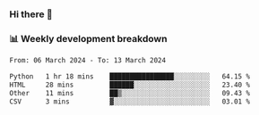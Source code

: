 ### Hi there 👋

### 📊 Weekly development breakdown
<!--START_SECTION:waka-->

```txt
From: 06 March 2024 - To: 13 March 2024

Python   1 hr 18 mins    ████████████████░░░░░░░░░   64.15 %
HTML     28 mins         ██████░░░░░░░░░░░░░░░░░░░   23.40 %
Other    11 mins         ██▒░░░░░░░░░░░░░░░░░░░░░░   09.43 %
CSV      3 mins          ▓░░░░░░░░░░░░░░░░░░░░░░░░   03.01 %
```

<!--END_SECTION:waka-->
